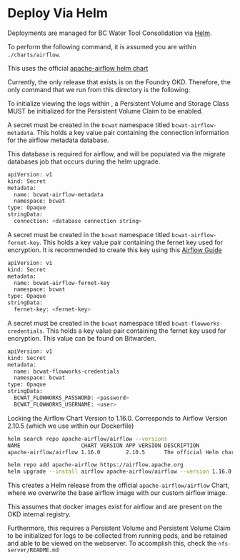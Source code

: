 # Deploy Via Helm

Deployments are managed for BC Water Tool Consolidation via [Helm](https://helm.sh/docs/).

To perform the following command, it is assumed you are within `./charts/airflow`.

This uses the official [apache-airflow helm chart](https://github.com/apache/airflow/blob/main/chart/README.md)

Currently, the only release that exists is on the Foundry OKD. Therefore, the only command that we run from this directory is the following:

To initialize viewing the logs within , a Persistent Volume and Storage Class MUST be initialized for the Persistent Volume Claim to be enabled.

A secret must be created in the `bcwat` namespace titled `bcwat-airflow-metadata`. This holds a key value pair containing the connection information for the airflow metadata database.

This database is required for airflow, and will be populated via the migrate databases job that occurs during the helm upgrade.

```bash
apiVersion: v1
kind: Secret
metadata:
  name: bcwat-airflow-metadata
  namespace: bcwat
type: Opaque
stringData:
  connection: <database connection string>
```

A secret must be created in the `bcwat` namespace titled `bcwat-airflow-fernet-key`. This holds a key value pair containing the fernet key used for encryption. It is recommended to create this key using this [Airflow Guide](https://airflow.apache.org/docs/apache-airflow/stable/security/secrets/fernet.html)

```bash
apiVersion: v1
kind: Secret
metadata:
  name: bcwat-airflow-fernet-key
  namespace: bcwat
type: Opaque
stringData:
  fernet-key: <fernet-key>
```

A secret must be created in the `bcwat` namespace titled `bcwat-flowworks-credentials`. This holds a key value pair containing the fernet key used for encryption. This value can be found on Bitwarden.

```bash
apiVersion: v1
kind: Secret
metadata:
  name: bcwat-flowworks-credentials
  namespace: bcwat
type: Opaque
stringData:
  BCWAT_FLOWWORKS_PASSWORD: <password>
  BCWAT_FLOWWORKS_USERNAME: <user>
```

Locking the Airflow Chart Version to 1.16.0. Corresponds to Airflow Version 2.10.5 (which we use within our Dockerfile)

```bash
helm search repo apache-airflow/airflow --versions
NAME                   CHART VERSION APP VERSION DESCRIPTION
apache-airflow/airflow 1.16.0        2.10.5      The official Helm chart to deploy Apache Airflo...
```

```bash
helm repo add apache-airflow https://airflow.apache.org
helm upgrade --install airflow apache-airflow/airflow --version 1.16.0 --namespace bcwat --create-namespace -f values.yaml
```

This creates a Helm release from the official `apache-airflow/airflow` Chart, where we overwrite the base airflow image with our custom airflow image.

This assumes that docker images exist for airflow and are present on the OKD internal registry.

Furthermore, this requires a Persistent Volume and Persistent Volume Claim to be initialized for logs to be collected from running pods, and be retained and able to be viewed on the webserver. To accomplish this, check the `nfs-server/README.md`
